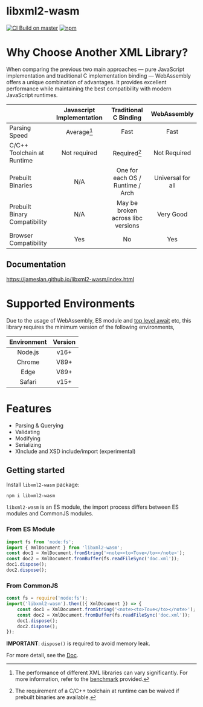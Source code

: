 # libxml2-wasm

[![CI Build on master](https://github.com/jameslan/libxml2-wasm/actions/workflows/build.yml/badge.svg)](https://github.com/jameslan/libxml2-wasm/actions/workflows/build.yml)
[![npm](https://img.shields.io/npm/v/libxml2-wasm?logo=npm)](https://www.npmjs.com/package/libxml2-wasm)

# Why Choose Another XML Library?

When comparing the previous two main approaches —
pure JavaScript implementation and traditional C implementation binding —
WebAssembly offers a unique combination of advantages.
It provides excellent performance while maintaining the best compatibility with modern JavaScript runtimes.

|                               | Javascript Implementation |       Traditional C Binding        |    WebAssembly    |
|-------------------------------|:-------------------------:|:----------------------------------:|:-----------------:|
| Parsing Speed                 |        Average[^1]        |                Fast                |       Fast        |
| C/C++ Toolchain at Runtime    |       Not required        |            Required[^2]            |   Not Required    |
| Prebuilt Binaries             |            N/A            |  One for each OS / Runtime / Arch  | Universal for all |
| Prebuilt Binary Compatibility |            N/A            | May be broken across libc versions |     Very Good     |
| Browser Compatibility         |            Yes            |                 No                 |        Yes        |

## Documentation

https://jameslan.github.io/libxml2-wasm/index.html

# Supported Environments

Due to the usage of WebAssembly, ES module and [top level await](https://caniuse.com/?search=top%20level%20await) etc,
this library requires the minimum version of the following environments,

| Environment |Version|
|:-----------:|:---:|
|   Node.js   |v16+|
|   Chrome    |V89+|
|    Edge     |V89+|
|   Safari    |v15+|

# Features
- Parsing & Querying
- Validating
- Modifying
- Serializing
- XInclude and XSD include/import (experimental)
 
## Getting started

Install `libxml2-wasm` package:

```shell
npm i libxml2-wasm
```

`libxml2-wasm` is an ES module,
the import process differs between ES modules and CommonJS modules.

### From ES Module

```js
import fs from 'node:fs';
import { XmlDocument } from 'libxml2-wasm';
const doc1 = XmlDocument.fromString('<note><to>Tove</to></note>');
const doc2 = XmlDocument.fromBuffer(fs.readFileSync('doc.xml'));
doc1.dispose();
doc2.dispose();
```

### From CommonJS

```js
const fs = require('node:fs');
import('libxml2-wasm').then(({ XmlDocument }) => {
    const doc1 = XmlDocument.fromString('<note><to>Tove</to></note>');
    const doc2 = XmlDocument.fromBuffer(fs.readFileSync('doc.xml'));
    doc1.dispose();
    doc2.dispose();
});
```

**IMPORTANT**: `dispose()` is required to avoid memory leak.

For more detail, see the [Doc](https://jameslan.github.io/libxml2-wasm/index.html).

[^1]: The performance of different XML libraries can vary significantly.
For more information, refer to the [benchmark](docs/performance.md) provided.
[^2]: The requirement of a C/C++ toolchain at runtime can be waived if prebuilt binaries are available.
